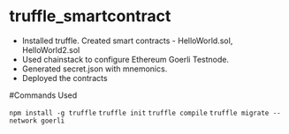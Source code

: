# truffle_smartcontract

- Installed truffle. Created smart contracts - HelloWorld.sol, HelloWorld2.sol
- Used chainstack to configure Ethereum Goerli Testnode.
- Generated secret.json with mnemonics.
- Deployed the contracts

#Commands Used

`npm install -g truffle`
`truffle init`
`truffle compile`
`truffle migrate --network goerli`
